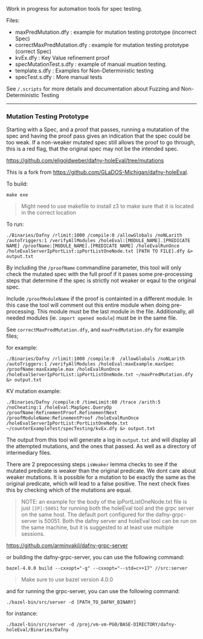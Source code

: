Work in progress for automation tools for spec testing. 

Files:

* maxPredMutation.dfy : example for mutation testing prototype (incorrect Spec)
* correctMaxPredMutation.dfy : example for mutation testing prototype (correct Spec)
* kvEx.dfy : Key Value refinement proof
* specMutationTest.s.dfy : example of manual muation testing. 
* template.s.dfy : Examples for Non-Deterministic testing 
* specTest.s.dfy : More manual tests 

See `/.scripts` for more details and documentation about Fuzzing and Non-Deterministic Testing

---

### Mutation Testing Prototype

Starting with a Spec, and a proof that passes, running a mutatation of the spec and having  the proof pass gives an indication that the spec could be too weak. If a non-weaker mutated spec still allows the proof to go through, this is a red flag, that the original spec may not be the intended spec. 

https://github.com/eligoldweber/dafny-holeEval/tree/mutations

This is a fork from https://github.com/GLaDOS-Michigan/dafny-holeEval. 

To build:

`make exe`

>Might need to use makefile to install z3 to make sure that it is located in the correct location

To run: 

```
./Binaries/Dafny /rlimit:1000 /compile:0 /allowGlobals /noNLarith /autoTriggers:1 /verifyAllModules /holeEval:[MODULE_NAME].[PREDICATE NAME] /proofName:[MODULE_NAME].[PREDICATE NAME] /holeEvalRunOnce /holeEvalServerIpPortList:ipPortListOneNode.txt [PATH TO FILE].dfy &> output.txt
```

By including the `/proofName` commandline parameter, this tool will only check the mutated spec with the full proof if it pases some pre-processing steps that determine if the spec is strictly not weaker or eqaul to the original spec.

Include `/proofModuleName` if the proof is containted in a different module. In this case the tool will comment out this entire module when doing pre-processing. This module must be the last module in the file. Additionally, all needed modules (ie. `import opened module`) must be in the same file. 

See `correctMaxPredMutation.dfy`, and `maxPredMutation.dfy` for example files;

for example:

```
./Binaries/Dafny /rlimit:1000 /compile:0  /allowGlobals /noNLarith /autoTriggers:1 /verifyAllModules /holeEval:maxExample.maxSpec /proofName:maxExample.max /holeEvalRunOnce /holeEvalServerIpPortList:ipPortListOneNode.txt ~/maxPredMutation.dfy &> output.txt
```

KV mutation example: 

```
./Binaries/Dafny /compile:0 /timeLimit:60 /trace /arith:5 /noCheating:1 /holeEval:MapSpec.QueryOp /proofName:RefinementProof.RefinementNext /proofModuleName:RefinementProof /holeEvalRunOnce /holeEvalServerIpPortList:PortListOneNode.txt ~/counterExampleTest/specTesting/kvEx.dfy &> output.txt
```

The output from this tool will generate a log in `output.txt` and will display all the attempted mutations, and the ones that passed. As well
as a directory of intermediary files. 

There are 2 prepocessing steps `isWeaker` lemma checks to see if the mutated predicate is weaker than the original predicate. We dont care about weaker mutations. 
It is possible for a mutation to be exactly the same as the original predicate, which will lead to a false positive. The next check fixes this by checking which of the mutations are equal. 


>NOTE: an example for the body of the ipPortListOneNode.txt file is just `[IP]:50051` for running both the holeEval tool and the grpc server on the same host. The default port configured for the dafny-grpc-server is 50051. Both the dafny server and holeEval tool can be run on the same machine, but it is suggested to at least use multiple sessions. 

https://github.com/arminvakil/dafny-grpc-server

or building the dafny-grpc-server, you can use the following command:

`bazel-4.0.0 build --cxxopt="-g" --cxxopt="--std=c++17" //src:server`

>Make sure to use bazel version 4.0.0

and for running the grpc-server, you can use the following command:

`./bazel-bin/src/server -d [PATH_TO_DAFNY_BINARY]`

for instance:

`./bazel-bin/src/server -d /proj/vm-vm-PG0/BASE-DIRECTORY/dafny-holeEval/Binaries/Dafny`
